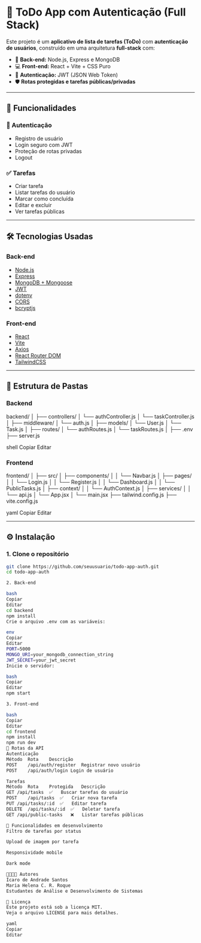 # 📝 ToDo App com Autenticação (Full Stack)

Este projeto é um **aplicativo de lista de tarefas (ToDo)** com **autenticação de usuários**, construído em uma arquitetura **full-stack** com:

- 🧠 **Back-end:** Node.js, Express e MongoDB
- 💻 **Front-end:** React + Vite + CSS Puro
- 🔐 **Autenticação:** JWT (JSON Web Token)
- 🛡️ **Rotas protegidas e tarefas públicas/privadas**

---

## 🚀 Funcionalidades

### 👥 Autenticação
- Registro de usuário
- Login seguro com JWT
- Proteção de rotas privadas
- Logout

### ✅ Tarefas
- Criar tarefa
- Listar tarefas do usuário
- Marcar como concluída
- Editar e excluir
- Ver tarefas públicas

---

## 🛠️ Tecnologias Usadas

### Back-end
- [Node.js](https://nodejs.org/)
- [Express](https://expressjs.com/)
- [MongoDB + Mongoose](https://mongoosejs.com/)
- [JWT](https://jwt.io/)
- [dotenv](https://www.npmjs.com/package/dotenv)
- [CORS](https://www.npmjs.com/package/cors)
- [bcryptjs](https://www.npmjs.com/package/bcryptjs)

### Front-end
- [React](https://reactjs.org/)
- [Vite](https://vitejs.dev/)
- [Axios](https://axios-http.com/)
- [React Router DOM](https://reactrouter.com/)
- [TailwindCSS](https://tailwindcss.com/)

---

## 📁 Estrutura de Pastas

### Backend
backend/
│
├── controllers/
│ └── authController.js
│ └── taskController.js
│
├── middleware/
│ └── auth.js
│
├── models/
│ └── User.js
│ └── Task.js
│
├── routes/
│ └── authRoutes.js
│ └── taskRoutes.js
│
├── .env
├── server.js

shell
Copiar
Editar

### Frontend
frontend/
│
├── src/
│ ├── components/
│ │ └── Navbar.js
│ ├── pages/
│ │ └── Login.js
│ │ └── Register.js
│ │ └── Dashboard.js
│ │ └── PublicTasks.js
│ ├── context/
│ │ └── AuthContext.js
│ ├── services/
│ │ └── api.js
│ └── App.jsx
│ └── main.jsx
├── tailwind.config.js
├── vite.config.js

yaml
Copiar
Editar

---

## ⚙️ Instalação

### 1. Clone o repositório

```bash
git clone https://github.com/seuusuario/todo-app-auth.git
cd todo-app-auth

2. Back-end

bash
Copiar
Editar
cd backend
npm install
Crie o arquivo .env com as variáveis:

env
Copiar
Editar
PORT=5000
MONGO_URI=your_mongodb_connection_string
JWT_SECRET=your_jwt_secret
Inicie o servidor:

bash
Copiar
Editar
npm start

3. Front-end

bash
Copiar
Editar
cd frontend
npm install
npm run dev
🔐 Rotas da API
Autenticação
Método	Rota	Descrição
POST	/api/auth/register	Registrar novo usuário
POST	/api/auth/login	Login de usuário

Tarefas
Método	Rota	Protegida	Descrição
GET	/api/tasks	✅	Buscar tarefas do usuário
POST	/api/tasks	✅	Criar nova tarefa
PUT	/api/tasks/:id	✅	Editar tarefa
DELETE	/api/tasks/:id	✅	Deletar tarefa
GET	/api/public-tasks	❌	Listar tarefas públicas

🧪 Funcionalidades em desenvolvimento
Filtro de tarefas por status

Upload de imagem por tarefa

Responsividade mobile

Dark mode

🧑‍💻👩‍💻 Autores
Ícaro de Andrade Santos
Maria Helena C. R. Roque
Estudantes de Análise e Desenvolvimento de Sistemas

📄 Licença
Este projeto está sob a licença MIT.
Veja o arquivo LICENSE para mais detalhes.

yaml
Copiar
Editar
